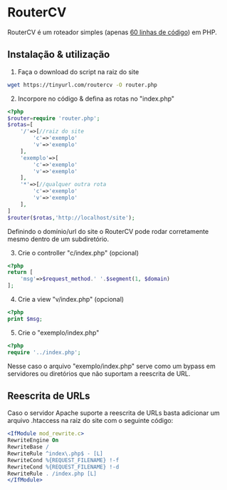 # RouterCV

RouterCV é um roteador simples (apenas [60 linhas de código](https://github.com/hackergaucho/routercv/blob/master/router.php)) em PHP.

## Instalação & utilização

1) Faça o download do script na raiz do site

```bash
wget https://tinyurl.com/routercv -O router.php
```

2) Incorpore no código & defina as rotas no "index.php"

```php
<?php
$router=require 'router.php';
$rotas=[
    '/'=>[//raiz do site
        'c'=>'exemplo'
        'v'=>'exemplo'
    ],
    'exemplo'=>[
        'c'=>'exemplo'
        'v'=>'exemplo'
    ],
    '*'=>[//qualquer outra rota
        'c'=>'exemplo'
        'v'=>'exemplo'
    ],
]
$router($rotas,'http://localhost/site');
```

Definindo o domínio/url do site o RouterCV pode rodar corretamente mesmo dentro de um subdiretório.

3) Crie o controller "c/index.php" (opcional)

```php
<?php
return [
    'msg'=>$request_method.' '.$segment(1, $domain)
];
```

4) Crie a view "v/index.php" (opcional)

```php
<?php
print $msg;
```

5) Crie o "exemplo/index.php"

```php
<?php
require '../index.php';
```

Nesse caso o arquivo "exemplo/index.php" serve como um bypass em servidores ou diretórios que não suportam a reescrita de URL.

## Reescrita de URLs

Caso o servidor Apache suporte a reescrita de URLs basta adicionar um arquivo .htaccess na raiz do site com o seguinte código:

```apache
<IfModule mod_rewrite.c>
RewriteEngine On
RewriteBase /
RewriteRule ^index\.php$ - [L]
RewriteCond %{REQUEST_FILENAME} !-f
RewriteCond %{REQUEST_FILENAME} !-d
RewriteRule . /index.php [L]
</IfModule>
```
